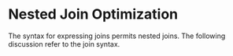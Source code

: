 # Nested Join Optimization

The syntax for expressing joins permits nested joins. The following discussion refer to the join syntax.
